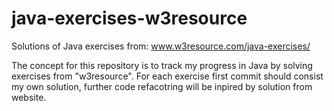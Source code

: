 # java-exercises-w3resource
Solutions of Java exercises from: www.w3resource.com/java-exercises/

The concept for this repository is to track my progress in Java by solving exercises from "w3resource". 
For each exercise first commit should consist my own solution, further code refacotring will be inpired by solution from website.
